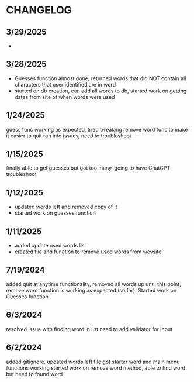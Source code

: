 #   CHANGELOG

## 3/29/2025
- 

## 3/28/2025
- Guesses function almost done, returned words that did NOT contain all characters that user identified are in word
- started on db creation, can add all words to db, started work on getting dates from site of when words were used

## 1/24/2025
guess func working as expected, tried tweaking remove word func to make it easier to quit ran into issues, need to troubleshoot

## 1/15/2025
finally able to get guesses but got too many, going to have ChatGPT troubleshoot

## 1/12/2025
- updated words left and removed copy of it
- started work on guesses function

## 1/11/2025
- added update used words list
- created file and function to remove used words from wevsite

## 7/19/2024
added quit at anytime functionality, removed all words up until this point, remove word function is working as expected (so far). Started work on Guesses function

## 6/3/2024 ##
resolved issue with finding word in list
need to add validator for input

## 6/2/2024 ## 
added gitignore, updated words left file
got starter word and main menu functions working
started work on remove word method, able to find word but need to found word